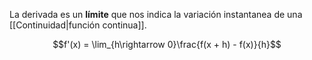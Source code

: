 
La derivada es un **límite** que nos indica la variación instantanea de una [[Continuidad|función continua]]. 

$$f'(x) = \lim_{h\rightarrow 0}\frac{f(x + h) - f(x)}{h}$$ 